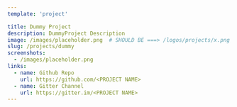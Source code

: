 ```yaml
---
template: 'project'

title: Dummy Project
description: DummyProject Description
image: /images/placeholder.png  # SHOULD BE ===> /logos/projects/x.png
slug: /projects/dummy
screenshots: 
  - /images/placeholder.png
links: 
  - name: Github Repo
    url: https://github.com/<PROJECT NAME>
  - name: Gitter Channel
    url: https://gitter.im/<PROJECT NAME>
---
```

